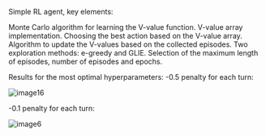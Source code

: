 Simple RL agent, key elements:

Monte Carlo algorithm for learning the V-value function.
V-value array implementation.
Choosing the best action based on the V-value array.
Algorithm to update the V-values based on the collected episodes.
Two exploration methods: e-greedy and GLIE.
Selection of the maximum length of episodes, number of episodes and epochs.

Results for the most optimal hyperparameters:
-0.5 penalty for each turn:

![image16](https://github.com/user-attachments/assets/00a0dc2c-3b3f-4b64-a4cf-16d864ab7956)

-0.1 penalty for each turn:

![image6](https://github.com/user-attachments/assets/d1ca43f7-9295-42c6-abed-089bc88ad4e5)
